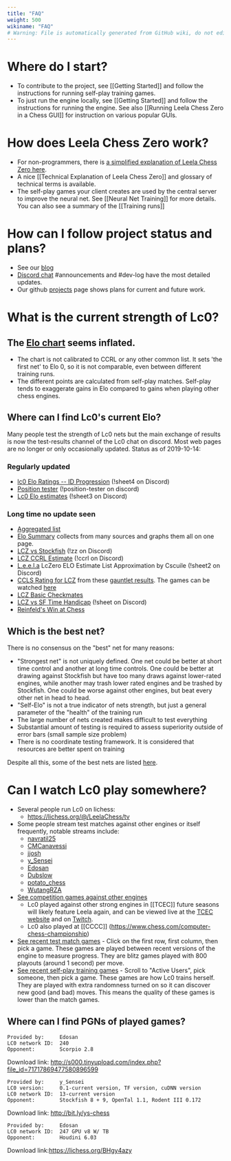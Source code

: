 ```yaml
---
title: "FAQ"
weight: 500
wikiname: "FAQ"
# Warning: File is automatically generated from GitHub wiki, do not edit by hand.
---
```

# Where do I start?
* To contribute to the project, see [[Getting Started]] and follow the instructions for running self-play training games.
* To just run the engine locally, see [[Getting Started]] and follow the instructions for running the engine. See also [[Running Leela Chess Zero in a Chess GUI]] for instruction on various popular GUIs.

# How does Leela Chess Zero work? 
* For non-programmers, there is [a simplified explanation of Leela Chess Zero here](https://github.com/LeelaChessZero/lc0/wiki/What-is-Lc0%3F-(for-non-programmers)).
* A nice [[Technical Explanation of Leela Chess Zero]] and glossary of technical terms is available.
* The self-play games your client creates are used by the central server to improve the neural net. See [[Neural Net Training]] for more details. You can also see a summary of the [[Training runs]]

# How can I follow project status and plans?
* See our [blog](https://blog.lczero.org)
* [Discord chat](https://discord.gg/pKujYxD) #announcements and #dev-log have the most detailed updates. 
* Our github [projects](https://github.com/orgs/LeelaChessZero/projects/1) page shows plans for current and future work.

# What is the current strength of Lc0?
## The [Elo chart](http://lczero.org) seems inflated.
* The chart is not calibrated to CCRL or any other common list. It sets 'the first net' to Elo 0, so it is not comparable, even between different training runs.
* The different points are calculated from self-play matches. Self-play tends to exaggerate gains in Elo compared to gains when playing other chess engines.

## Where can I find Lc0's current Elo?
Many people test the strength of Lc0 nets but the main exchange of results is now the test-results channel of the Lc0 chat on discord. Most web pages are no longer or only occasionally updated. Status as of 2019-10-14:

### Regularly updated
* [lc0 Elo Ratings -- ID Progression](https://docs.google.com/spreadsheets/d/1QxAG6XVTvvTAGlZ-kpSSvv0VuMGh7RkJjgKqgT37vMU/edit?ts=5bf04640#gid=0) (!sheet4 on Discord)
* [Position tester](https://docs.google.com/spreadsheets/d/1MeCqY05v41ojhnejrqSy2cUSfVhjYEAFbfNCn13cyH8/edit#gid=401642408) (!position-tester on discord)
* [Lc0 Elo estimates](https://docs.google.com/spreadsheets/d/19UL5a9I3M_TjIYwTpJQKdCi2RJHpxDD9YHnRogrwTnc/edit#gid=620784436) (!sheet3 on Discord)

### Long time no update seen
* [Aggregated list](https://docs.google.com/document/d/1vdmi1TJgPtYo_l-i-wDI_Ki6Hh9Ix26UbUP5HBbaquw)
* [Elo Summary](https://docs.google.com/spreadsheets/d/1Mi2qwPCK4aVNt9B8aC-HecIyLJ0BEAPvp63L59DTrY4/edit) collects from many sources and graphs them all on one page.
* [LCZ vs Stockfish](https://docs.google.com/spreadsheets/d/18UWR4FVhPi0vNwwPreu_avd9ycujGQ5ayR2LzJOWP4s) (!zz on Discord)
* [LCZ CCRL Estimate](https://docs.google.com/spreadsheets/d/1XSJiCcQpCLv0fNwrUn7jXjdkZFU63YFEWpdXv6dSSg0) (!ccrl on Discord)
* [L.e.e.l.a](https://docs.google.com/spreadsheets/d/1ZAIuHR6n-5JTxKQc0XUSx1jyUrgVEcj8DNLKA7-urBw/edit#gid=763519729) LcZero ELO Estimate List Approximation by Cscuile (!sheet2 on Discord)
* [CCLS Rating for LCZ](https://docs.google.com/spreadsheets/d/1xUO3-MDP5yMcaPzikJGgZ3K3K2ySZs_-fYA-FK4-Q1I/edit#gid=1245059886) from these [gauntlet results](https://docs.google.com/spreadsheets/d/1xUO3-MDP5yMcaPzikJGgZ3K3K2ySZs_-fYA-FK4-Q1I/edit#gid=1245059886). The games can be watched [here](https://www.twitch.tv/ccls)
* [LCZ Basic Checkmates](https://docs.google.com/spreadsheets/d/1uY7fplZzeXi8H52LK0L6Do2oYgF1v5VW3K_AjNS8l0M)
* [LCZ vs SF Time Handicap](https://docs.google.com/spreadsheets/d/1zcXqNzLNBT8RjTHO_AppL6WN0j8TGmOIh6osLPmaB6E) (!sheet on Discord)
* [Reinfeld's Win at Chess](https://docs.google.com/spreadsheets/d/1CZTRoxn3kEpXzOvj12wvWoJFz4SIbfCcuqcAJlLuRiM/edit#gid=1971603993)

## Which is the best net?

There is no consensus on the "best" net for many reasons:
* "Strongest net" is not uniquely defined. 
One net could be better at short time control and another at long time controls. One could be better at drawing against Stockfish but have too many draws against lower-rated engines, while another may trash lower rated engines and be trashed by Stockfish. One could be worse against other engines, but beat every other net in head to head.
* "Self-Elo" is not a true indicator of nets strength, but just a general parameter of the "health" of the training run
* The large number of nets created makes difficult to test everything 
* Substantial amount of testing is required to assess superiority outside of error bars (small sample size problem)
* There is no coordinate testing framework. It is considered that resources are better spent on training

Despite all this, some of the best nets are listed [here](https://github.com/LeelaChessZero/lc0/wiki/Best-Nets-for-Lc0).

# Can I watch Lc0 play somewhere?
* Several people run Lc0 on lichess:
  * https://lichess.org/@/LeelaChess/tv
* Some people stream test matches against other engines or itself frequently, notable streams include:
  * [navratil25](https://m.twitch.tv/navratil25)
  * [CMCanavessi](https://twitch.tv/ccls)
  * [jjosh](https://www.twitch.tv/jjoshua2)
  * [y_Sensei](https://www.twitch.tv/y_sensei)
  * [Edosan](https://www.twitch.tv/edosani)
  * [Dubslow](https://twitch.tv/dubslow)
  * [potato_chess](https://twitch.tv/potato_chess)
  * [WutangRZA](https://www.twitch.tv/thewutangrza)
* [See competition games against other engines](http://legacy-tcec.chessdom.com/archive.php) 
  * Lc0 played against other strong engines in [[TCEC]] future seasons will likely feature Leela again, and can be viewed live at the [TCEC website](https://tcec.chessdom.com/) and on [Twitch](https://www.twitch.tv/tcec_chess_tv).
  * Lc0 also played at [[CCCC]] (https://www.chess.com/computer-chess-championship)
* [See recent test match games](http://lczero.org/matches) - Click on the first row, first column, then pick a game. These games are played between recent versions of the engine to measure progress. They are blitz games played with 800 playouts (around 1 second) per move.
* [See recent self-play training games](http://lczero.org/) - Scroll to "Active Users", pick someone, then pick a game. These games are how Lc0 trains herself. They are played with extra randomness turned on so it can discover new good (and bad) moves. This means the quality of these games is lower than the match games.

## Where can I find PGNs of played games?
```
Provided by:     Edosan
LC0 network ID:  240
Opponent:        Scorpio 2.8
```
Download link: http://s000.tinyupload.com/index.php?file_id=71717869477580896599

```
Provided by:     y_Sensei
LC0 version:     0.1-current version, TF version, cuDNN version
LC0 network ID:  13-current version
Opponent:        Stockfish 8 + 9, OpenTal 1.1, Rodent III 0.172
```
Download link: http://bit.ly/ys-chess

```
Provided by:     Edosan
LC0 network ID:  247 GPU v8 W/ TB
Opponent:        Houdini 6.03
```
Download link:https://lichess.org/BHgy4azy

